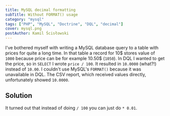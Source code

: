 ```yaml
---
title: MySQL decimal formatting
subTitle: Without FORMAT() usage
category: "mysql"
tags: ["PHP", "MySQL", "Doctrine", "DQL", "decimal"]
cover: mysql.png
postAuthor: Kamil Ścisłowski
---
```


I've bothered myself with writing a MySQL database query to a table with prices
for quite a long time. In that table a record for 10$ stores value of `1000`
because price can be for example 10.50$ (`1050`). In DQL I wanted to get the price,
so in `SELECT` I wrote `price / 100`. It resulted in `10.0000` (what?!)
instead of `10.00`. I couldn't use MySQL's `FORMAT()` because it was unavailable in DQL.
The CSV report, which received values directly, unfortunately showed `10.0000`.

## Solution

It turned out that instead of doing `/ 100` you can just do `* 0.01`.
